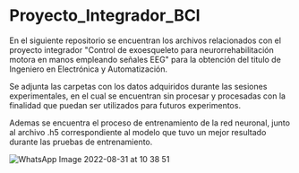 # Proyecto_Integrador_BCI
En el siguiente repositorio se encuentran los archivos relacionados con el proyecto integrador "Control de exoesqueleto para neurorrehabilitación motora en manos empleando señales EEG" para la obtención del titulo de Ingeniero en Electrónica y Automatización. 


Se adjunta las carpetas con los datos adquiridos durante las sesiones experimentales, en el cual se encuentran sin procesar y procesadas
con la finalidad que puedan ser utilizados para futuros experimentos.

Ademas se encuentra el proceso de entrenamiento de la red neuronal, junto al archivo .h5 correspondiente al modelo que tuvo un mejor resultado
durante las pruebas de entrenamiento.

![WhatsApp Image 2022-08-31 at 10 38 51](https://user-images.githubusercontent.com/78579297/189847248-66134dff-c344-4118-92b1-739d5c44842f.jpeg)
